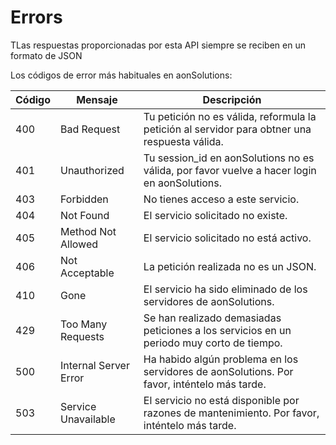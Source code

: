 # Errors

<aside class="notice">TLas respuestas proporcionadas por esta API siempre se reciben en un formato de JSON</aside>

Los códigos de error más habituales en aonSolutions:

Código | Mensaje | Descripción
------ | ------- | -----------
400 | Bad Request | Tu petición no es válida, reformula la petición al servidor para obtner una respuesta válida.
401 | Unauthorized | Tu session_id en aonSolutions no es válida, por favor vuelve a hacer login en aonSolutions.
403 | Forbidden | No tienes acceso a este servicio.
404 | Not Found | El servicio solicitado no existe.
405 | Method Not Allowed | El servicio solicitado no está activo.
406 | Not Acceptable | La petición realizada no es un JSON.
410 | Gone | El servicio ha sido eliminado de los servidores de aonSolutions.
429 | Too Many Requests | Se han realizado demasiadas peticiones a los servicios en un periodo muy corto de tiempo.
500 | Internal Server Error | Ha habido algún problema en los servidores de aonSolutions. Por favor, inténtelo más tarde.
503 | Service Unavailable | El servicio no está disponible por razones de mantenimiento. Por favor, inténtelo más tarde.
